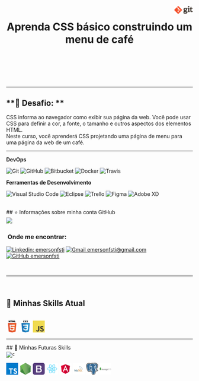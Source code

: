 <img align='right'  alt="gitLogo" src="img/logo.png" width="10%">
<h1 align="center">Aprenda CSS básico construindo um menu de café</h1>
<br>
<h2 align="left"> 
<br>
<hr>
<h2> **🚀 Desafio: ** </h2>

CSS informa ao navegador como exibir sua página da web. Você pode usar CSS para definir a cor, a fonte, o tamanho e outros aspectos dos elementos HTML.<br>
Neste curso, você aprenderá CSS projetando uma página de menu para uma página da web de um café.

<hr>

**DevOps**

![Git](https://img.shields.io/badge/-Git-333333?style=flat&logo=git)
![GitHub](https://img.shields.io/badge/-GitHub-333333?style=flat&logo=github)
![Bitbucket](https://img.shields.io/badge/-Bitbucket-333333?style=flat&logo=bitbucket)
![Docker](https://img.shields.io/badge/-Docker-333333?style=flat&logo=docker)
![Travis](https://img.shields.io/badge/-Travis-333333?style=flat&logo=travis)

**Ferramentas de Desenvolvimento**

![Visual Studio Code](https://img.shields.io/badge/-Visual%20Studio%20Code-333333?style=flat&logo=visual-studio-code&logoColor=007ACC)
![Eclipse](https://img.shields.io/badge/-Eclipse-333333?style=flat&logo=eclipse-ide&logoColor=2C2255)
![Trello](https://img.shields.io/badge/-Trello-333333?style=flat&logo=trello&logoColor=007ACC)
![Figma](https://img.shields.io/badge/-Figma-333333?style=flat&logo=figma&logoColor=007ACC)
![Adobe XD](https://img.shields.io/badge/-Adobe%20XD-333333?style=flat&logo=adobe-xd&logoColor=007ACC)

<br/>
## ⭐ Informações sobre minha conta GitHub
<br>

<a href="https://github.com/emersonfsti">
  <img height="180em" src="https://github-readme-stats.vercel.app/api?username=emersonfsti&theme=dracula&show_icons=true" />
</a>
<br/>
<h3> &nbsp;Onde me encontrar: </h3>

[![Linkedin: emersonfsti](https://img.shields.io/badge/-emersonfsti-blue?style=flat-square&logo=Linkedin&logoColor=white&link=linkedin.com/in/emersonfsti)](www.linkedin.com/in/emersonfsti)
[![Gmail emersonfsti@gmail.com](https://img.shields.io/badge/-emersonfsti@gmail.com-006bed?style=flat-square&logo=Gmail&logoColor=white&link=mailto:SEU-EMAIL)](mailto:SEU-EMAIL)
[![GitHub emersonfsti](https://img.shields.io/github/followers/emersonfsti?label=follow&style=social)]("https://github.com/emersonfsti")

<br>
<hr>
<br>

## 🔖 Minhas Skills Atual

<br>
<code><img height="32" src="https://raw.githubusercontent.com/github/explore/80688e429a7d4ef2fca1e82350fe8e3517d3494d/topics/html/html.png" alt="HTML5"/></code>
<code><img height="32" src="https://raw.githubusercontent.com/github/explore/80688e429a7d4ef2fca1e82350fe8e3517d3494d/topics/css/css.png" alt="CSS"/></code>
<code><img height="32" src="https://raw.githubusercontent.com/github/explore/80688e429a7d4ef2fca1e82350fe8e3517d3494d/topics/javascript/javascript.png" alt="Javascript"/></code>
<br>
<hr>
## 🔖 Minhas Futuras Skills

<br>
<code><img height="32" src="https://cdn.iconscout.com/icon/free/png-512/c-programming-569564.png" alt="c"/></code>

<code><img height="32" src="https://raw.githubusercontent.com/github/explore/80688e429a7d4ef2fca1e82350fe8e3517d3494d/topics/typescript/typescript.png" alt="Typescript"/></code>
<code><img height="32" src="https://raw.githubusercontent.com/github/explore/80688e429a7d4ef2fca1e82350fe8e3517d3494d/topics/nodejs/nodejs.png" alt="Nodejs"/></code>
<code><img height="32" src="https://raw.githubusercontent.com/github/explore/80688e429a7d4ef2fca1e82350fe8e3517d3494d/topics/bootstrap/bootstrap.png" alt="Bootstrap"/></code>
<code><img height="32" src="https://raw.githubusercontent.com/github/explore/80688e429a7d4ef2fca1e82350fe8e3517d3494d/topics/react/react.png" alt="React"/></code>
<code><img height="32" src="https://raw.githubusercontent.com/github/explore/80688e429a7d4ef2fca1e82350fe8e3517d3494d/topics/angular/angular.png" alt="Angular"/></code>
<code><img height="32" src="https://raw.githubusercontent.com/github/explore/80688e429a7d4ef2fca1e82350fe8e3517d3494d/topics/mysql/mysql.png" alt="MySQL"/></code>
<code><img height="32" src="https://raw.githubusercontent.com/github/explore/80688e429a7d4ef2fca1e82350fe8e3517d3494d/topics/postgresql/postgresql.png" alt="PostegreSQL"/></code>
<code><img height="32" src="https://raw.githubusercontent.com/github/explore/80688e429a7d4ef2fca1e82350fe8e3517d3494d/topics/mongodb/mongodb.png" alt="MongoDB"/></code>